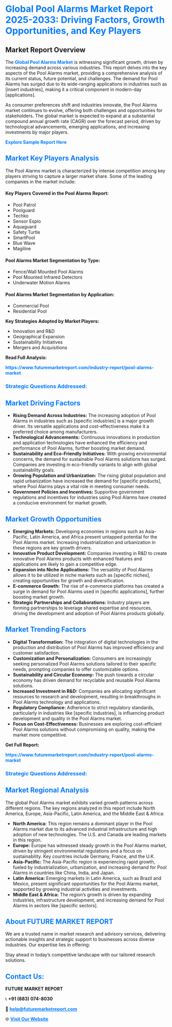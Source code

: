 <h1 style="color: #007BFF;">Global Pool Alarms Market Report 2025-2033: Driving Factors, Growth Opportunities, and Key Players</h1>

<section id="overview">
<h2>Market Report Overview</h2>
<p>The <a href="https://www.futuremarketreport.com/industry-report/pool-alarms-market" style="color: #007BFF; text-decoration: none;"><strong>Global Pool Alarms Market</strong></a> is witnessing significant growth, driven by increasing demand across various industries. This report delves into the key aspects of the Pool Alarms market, providing a comprehensive analysis of its current status, future potential, and challenges. The demand for Pool Alarms has surged due to its wide-ranging applications in industries such as [insert industries], making it a critical component in modern-day [applications].</p>
<p>As consumer preferences shift and industries innovate, the Pool Alarms market continues to evolve, offering both challenges and opportunities for stakeholders. The global market is expected to expand at a substantial compound annual growth rate (CAGR) over the forecast period, driven by technological advancements, emerging applications, and increasing investments by major players.</p>
</section>

<section id="overview">
<p><a href="https://www.futuremarketreport.com/request-sample/reportId=87937" style="color: #007BFF; text-decoration: none;"><strong>Explore Sample Report Here</strong></a></p>
</section>

<section id="key-players">
<h2 style="color: #007BFF;">Market Key Players Analysis</h2>
<p>The Pool Alarms market is characterized by intense competition among key players striving to capture a larger market share. Some of the leading companies in the market include:</p>
<h4>Key Players Covered in the Pool Alarms Report:</h4>
<ul><li>Pool Patrol</li><li>Poolguard</li><li>Techko</li><li>Sensor Espio</li><li>Aquaguard</li><li>Safety Turtle</li><li>SmartPool</li><li>Blue Wave</li><li>Magiline</li></ul>
<h4>Pool Alarms Market Segmentation by Type:</h4>
<ul><li>Fence/Wall Mounted Pool Alarms</li><li>Pool Mounted Infrared Detectors</li><li>Underwater Motion Alarms</li></ul>

<h4>Pool Alarms Market Segmentation by Application:</h4>
<ul><li>Commercial Pool</li><li>Residential Pool</li></ul>
<p><strong>Key Strategies Adopted by Market Players:</strong></p>
<ul>
<li>Innovation and R&D</li>
<li>Geographical Expansion</li>
<li>Sustainability Initiatives</li>
<li>Mergers and Acquisitions</li>
</ul>
</section>

<section>
<p><strong>Read Full Analysis: </strong></p><a href="https://www.futuremarketreport.com/industry-report/pool-alarms-market" style="color: #007BFF; text-decoration: none;"><strong>https://www.futuremarketreport.com/industry-report/pool-alarms-market</strong></a>
<h3 style="color: #007BFF;">Strategic Questions Addressed:</h3>
</section>

<section id="driving-factors">
<h2 style="color: #007BFF;">Market Driving Factors</h2>
<ul>
<li><strong>Rising Demand Across Industries:</strong> The increasing adoption of Pool Alarms in industries such as [specific industries] is a major growth driver. Its versatile applications and cost-effectiveness make it a preferred choice among manufacturers.</li>
<li><strong>Technological Advancements:</strong> Continuous innovations in production and application technologies have enhanced the efficiency and performance of Pool Alarms, further boosting market demand.</li>
<li><strong>Sustainability and Eco-Friendly Initiatives:</strong> With growing environmental concerns, the demand for sustainable Pool Alarms solutions has surged. Companies are investing in eco-friendly variants to align with global sustainability goals.</li>
<li><strong>Growing Population and Urbanization:</strong> The rising global population and rapid urbanization have increased the demand for [specific products], where Pool Alarms plays a vital role in meeting consumer needs.</li>
<li><strong>Government Policies and Incentives:</strong> Supportive government regulations and incentives for industries using Pool Alarms have created a conducive environment for market growth.</li>
</ul>
</section>

<section id="growth-opportunities">
<h2 style="color: #007BFF;">Market Growth Opportunities</h2>
<ul>
<li><strong>Emerging Markets:</strong> Developing economies in regions such as Asia-Pacific, Latin America, and Africa present untapped potential for the Pool Alarms market. Increasing industrialization and urbanization in these regions are key growth drivers.</li>
<li><strong>Innovative Product Development:</strong> Companies investing in R&D to create innovative Pool Alarms products with enhanced features and applications are likely to gain a competitive edge.</li>
<li><strong>Expansion into Niche Applications:</strong> The versatility of Pool Alarms allows it to be utilized in niche markets such as [specific niches], creating opportunities for growth and diversification.</li>
<li><strong>E-commerce Growth:</strong> The rise of e-commerce platforms has created a surge in demand for Pool Alarms used in [specific applications], further boosting market growth.</li>
<li><strong>Strategic Partnerships and Collaborations:</strong> Industry players are forming partnerships to leverage shared expertise and resources, driving the development and adoption of Pool Alarms products globally.</li>
</ul>
</section>

<section id="trending-factors">
<h2 style="color: #007BFF;">Market Trending Factors</h2>
<ul>
<li><strong>Digital Transformation:</strong> The integration of digital technologies in the production and distribution of Pool Alarms has improved efficiency and customer satisfaction.</li>
<li><strong>Customization and Personalization:</strong> Consumers are increasingly seeking personalized Pool Alarms solutions tailored to their specific needs, prompting companies to offer customizable options.</li>
<li><strong>Sustainability and Circular Economy:</strong> The push towards a circular economy has driven demand for recyclable and reusable Pool Alarms solutions.</li>
<li><strong>Increased Investment in R&D:</strong> Companies are allocating significant resources to research and development, resulting in breakthroughs in Pool Alarms technology and applications.</li>
<li><strong>Regulatory Compliance:</strong> Adherence to strict regulatory standards, particularly in industries like [specific industries], is influencing product development and quality in the Pool Alarms market.</li>
<li><strong>Focus on Cost-Effectiveness:</strong> Businesses are exploring cost-efficient Pool Alarms solutions without compromising on quality, making the market more competitive.</li>
</ul>
</section>

<section>
<p><strong>Get Full Report: </strong></p><a href="https://www.futuremarketreport.com/industry-report/pool-alarms-market" style="color: #007BFF; text-decoration: none;"><strong>https://www.futuremarketreport.com/industry-report/pool-alarms-market</strong></a>
<h3 style="color: #007BFF;">Strategic Questions Addressed:</h3>
</section>


<section id="regional-analysis">
<h2 style="color: #007BFF;">Market Regional Analysis</h2>
<p>The global Pool Alarms market exhibits varied growth patterns across different regions. The key regions analyzed in this report include North America, Europe, Asia-Pacific, Latin America, and the Middle East & Africa:</p>
<ul>
<li><strong>North America:</strong> This region remains a dominant player in the Pool Alarms market due to its advanced industrial infrastructure and high adoption of new technologies. The U.S. and Canada are leading markets in this region.</li>
<li><strong>Europe:</strong> Europe has witnessed steady growth in the Pool Alarms market, driven by stringent environmental regulations and a focus on sustainability. Key countries include Germany, France, and the U.K.</li>
<li><strong>Asia-Pacific:</strong> The Asia-Pacific region is experiencing rapid growth, fueled by industrialization, urbanization, and increasing demand for Pool Alarms in countries like China, India, and Japan.</li>
<li><strong>Latin America:</strong> Emerging markets in Latin America, such as Brazil and Mexico, present significant opportunities for the Pool Alarms market, supported by growing industrial activities and investments.</li>
<li><strong>Middle East & Africa:</strong> The region’s growth is driven by expanding industries, infrastructure development, and increasing demand for Pool Alarms in sectors like [specific sectors].</li>
</ul>
</section>

<footer>
<h2 style="color: #007BFF;">About FUTURE MARKET REPORT</h2>
<p>We are a trusted name in market research and advisory services, delivering actionable insights and strategic support to businesses across diverse industries. Our expertise lies in offering:</p>

<p>Stay ahead in today’s competitive landscape with our tailored research solutions.</p>

<h2 style="color: #007BFF;">Contact Us:</h2>
<p><strong>FUTURE MARKET REPORT</strong></p>
<p>📞 <strong>+91 (883) 074-8030</strong></p>
<p>📧 <strong><a href="mailto:help@futuremarketreport.com" style="color: #007BFF;">help@futuremarketreport.com</a></strong></p>
<p>🌐 <strong><a href="https://www.futuremarketreport.com/" style="color: #007BFF;">Visit Our Website</a></strong></p>
</footer>